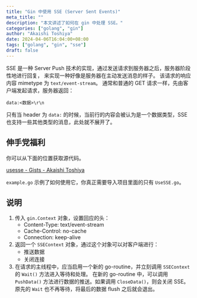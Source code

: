 ```yaml
---
title: "Gin 中使用 SSE (Server Sent Events)"
meta_title: ""
description: "本文讲述了如何在 gin 中处理 SSE。"
categories: ["golang", "gin"]
author: "Akaishi Toshiya"
date: 2024-04-06T16:04:00+08:00
tags: ["golang", "gin", "sse"]
draft: false
---
```


SSE 是一种 Server Push 技术的实现，通过发送请求到服务器之后，服务器阶段性地进行回复，
来实现一种好像是服务器在主动发送消息的样子。
该请求的响应内容 mimetype 为 `text/event-stream`。
通常和普通的 GET 请求一样，先由客户端发起请求，服务器返回：
```
data:<数据>\r\n
```
只有当 header 为 `data:` 的时候，当前行的内容会被认为是一个数据类型，SSE 也支持一些其他类型的消息，此处就不展开了。

## 伸手党福利

你可以从下面的位置获取源代码。

[usesse - Gists - Akaishi Toshiya](https://gist.github.com/toshiya14/9aaa969df17006688b50b65d88232ff1)

`example.go` 示例了如何使用它，你真正需要导入项目里面的只有 `UseSSE.go`。

## 说明

1. 传入 `gin.Context` 对象，设置回应的头：
   * Content-Type: text/event-stream
   * Cache-Control: no-cache
   * Connection: keep-alive
2. 返回一个 `SSEContext` 对象，通过这个对象可以对客户端进行：
   * 推送数据
   * 关闭连接
3. 在请求的主线程中，应当启用一个新的 go-routine，并立刻调用 `SSEContext` 的 `Wait()` 方法进入等待和处理。
   在新的 go-routine 中，可以调用 `PushData()` 方法进行数据的推送。如果调用 `CloseData()`，则会关闭 SSE。
   原先的 `Wait` 也不再等待，将最后的数据 flush 之后就会退出。
